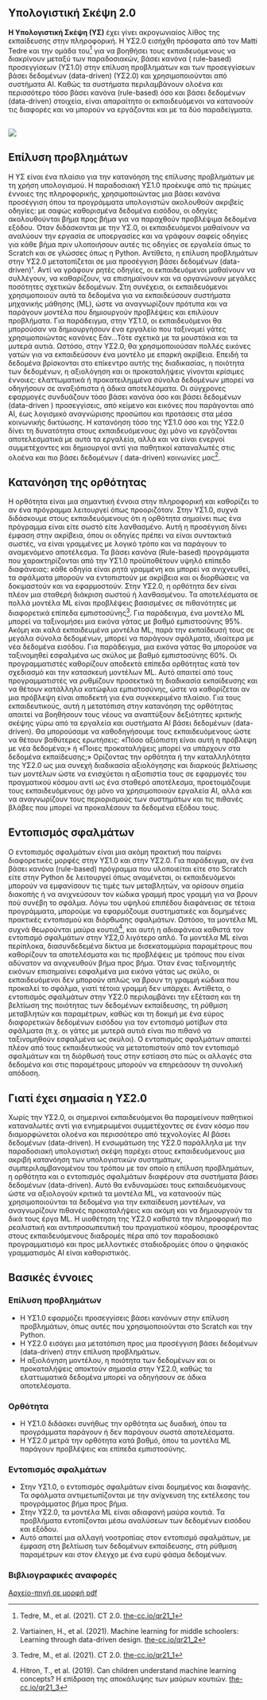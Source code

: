 ## Υπολογιστική Σκέψη 2.0

**Η Υπολογιστική Σκέψη (ΥΣ)** έχει γίνει ακρογωνιαίος λίθος της εκπαίδευσης στην πληροφορική. Η ΥΣ2.0 εισήχθη πρόσφατα από τον Matti Tedre και την ομάδα του[^1] για να βοηθήσει τους εκπαιδευόμενους να διακρίνουν μεταξύ των παραδοσιακών, βάσει κανόνα ( rule-based) προσεγγίσεων (ΥΣ1.0) στην επίλυση προβλημάτων και των προσεγγίσεων βάσει δεδομένων (data-driven) (ΥΣ2.0) και χρησιμοποιούνται από συστήματα AI. Καθώς τα συστήματα περιλαμβάνουν ολοένα και περισσότερο τόσο βάσει κανόνα (rule-based) όσο και βάσει δεδομένων (data-driven) στοιχεία, είναι απαραίτητο οι εκπαιδευόμενοι να κατανοούν τις διαφορές και να μπορούν να εργάζονται και με τα δύο παραδείγματα.

## ![](https://file+.vscode-resource.vscode-cdn.net/Users/andy.bush/Documents/GitHub/Pedagogy-Quick-Reads/Images/QR21%20-%20CT%201.0_2.0.png?version%3D1756896253088)

## Επίλυση προβλημάτων

Η ΥΣ είναι ένα πλαίσιο για την κατανόηση της επίλυσης προβλημάτων με τη χρήση υπολογισμού. Η παραδοσιακή ΥΣ1.0 προέκυψε από τις πρώιμες έννοιες της πληροφορικής, χρησιμοποιώντας μια βάσει κανόνα προσέγγιση όπου τα προγράμματα υπολογιστών ακολουθούν ακριβείς οδηγίες: με σαφώς καθορισμένα δεδομένα εισόδου, οι οδηγίες ακολουθούνται βήμα προς βήμα για να παραχθούν προβλέψιμα δεδομένα εξόδου. Όταν διδάσκονται με την ΥΣ.0, οι εκπαιδευόμενοι μαθαίνουν να αναλύουν την εργασία σε υποεργασίες και να γράφουν σαφείς οδηγίες για κάθε βήμα πριν υλοποιήσουν αυτές τις οδηγίες σε εργαλεία όπως το Scratch και σε γλώσσες όπως η Python. Αντίθετα, η επίλυση προβλημάτων στην ΥΣ2.0 μετατοπίζεται σε μια προσέγγιση βάσει δεδομένων (data-driven)¹. Αντί να γράφουν ρητές οδηγίες, οι εκπαιδευόμενοι μαθαίνουν να συλλέγουν, να καθαρίζουν, να επισημαίνουν και να οργανώνουν μεγάλες ποσότητες σχετικών δεδομένων. Στη συνέχεια, οι εκπαιδευόμενοι χρησιμοποιούν αυτά τα δεδομένα για να εκπαιδεύσουν συστήματα μηχανικής μάθησης (ML), ώστε να αναγνωρίζουν πρότυπα και να παράγουν μοντέλα που δημιουργούν προβλέψεις και επιλύουν προβλήματα. Για παράδειγμα, στην ΥΣ1.0, οι εκπαιδευόμενοι θα μπορούσαν να δημιουργήσουν ένα εργαλείο που ταξινομεί γάτες χρησιμοποιώντας κανόνες Εάν...Τότε σχετικά με τα μουστάκια και τα μυτερά αυτιά. Ωστόσο, στην ΥΣ2.0, θα χρησιμοποιούσαν πολλές εικόνες γατών για να εκπαιδεύσουν ένα μοντέλο με επαρκή ακρίβεια. Επειδή τα δεδομένα βρίσκονται στο επίκεντρο αυτής της διαδικασίας, η ποιότητα των δεδομένων, η αξιολόγηση και οι προκαταλήψεις γίνονται κρίσιμες έννοιες: ελαττωματικά ή προκατειλημμένα σύνολα δεδομένων μπορεί να οδηγήσουν σε αναξιόπιστα ή άδικα αποτελέσματα. Οι σύγχρονες εφαρμογές συνδυάζουν τόσο βάσει κανόνα όσο και βάσει δεδομένων (data-driven ) προσεγγίσεις, από κείμενο και εικόνες που παράγονται από AI, έως λογισμικό αναγνώρισης προσώπου και προτάσεις στα μέσα κοινωνικής δικτύωσης. Η κατανόηση τόσο της ΥΣ1.0 όσο και της ΥΣ2.0 δίνει τη δυνατότητα στους εκπαιδευόμενους όχι μόνο να εργάζονται αποτελεσματικά με αυτά τα εργαλεία, αλλά και να είναι ενεργοί συμμετέχοντες και δημιουργοί αντί για παθητικοί καταναλωτές στις ολοένα και πιο βάσει δεδομένων ( data-driven) κοινωνίες μας[^2].

## Κατανόηση της ορθότητας

Η ορθότητα είναι μια σημαντική έννοια στην πληροφορική και καθορίζει το αν ένα πρόγραμμα λειτουργεί όπως προοριζόταν. Στην ΥΣ1.0, συχνά διδάσκουμε στους εκπαιδευόμενους ότι η ορθότητα σημαίνει πως ένα πρόγραμμα είναι είτε σωστό είτε λανθασμένο. Αυτή η προσέγγιση δίνει έμφαση στην ακρίβεια, όπου οι οδηγίες πρέπει να είναι συντακτικά σωστές, να είναι γραμμένες με λογικό τρόπο και να παράγουν το αναμενόμενο αποτέλεσμα. Τα βάσει κανόνα (Rule-based) προγράμματα που χαρακτηρίζονται από την ΥΣ1.0 προϋποθέτουν υψηλό επίπεδο διαφάνειας: κάθε οδηγία είναι ρητά γραμμένη και μπορεί να ανιχνευθεί, τα σφάλματα μπορούν να εντοπιστούν με ακρίβεια και οι διορθώσεις να δοκιμαστούν και να εφαρμοστούν. Στην ΥΣ2.0, η ορθότητα δεν είναι πλέον μια σταθερή διάκριση σωστού ή λανθασμένου. Τα αποτελέσματα σε πολλά μοντέλα ML είναι προβλέψεις βασισμένες σε πιθανότητες με διαφορετικά επίπεδα εμπιστοσύνης[^1]. Για παράδειγμα, ένα μοντέλο ML μπορεί να ταξινομήσει μια εικόνα γάτας με βαθμό εμπιστοσύνης 95%. Ακόμη και καλά εκπαιδευμένα μοντέλα ML, παρά την εκπαίδευσή τους σε μεγάλα σύνολα δεδομένων, μπορεί να παράγουν σφάλματα, ιδιαίτερα με νέα δεδομένα εισόδου. Για παράδειγμα, μια εικόνα γάτας θα μπορούσε να ταξινομηθεί εσφαλμένα ως σκύλος με βαθμό εμπιστοσύνης 60%. Οι προγραμματιστές καθορίζουν αποδεκτά επίπεδα ορθότητας κατά τον σχεδιασμό και την κατασκευή μοντέλων ML. Αυτό απαιτεί από τους προγραμματιστές να ρυθμίζουν προσεκτικά τη διαδικασία εκπαίδευσης και να θέτουν κατάλληλα κατώφλια εμπιστοσύνης, ώστε να καθορίζεται αν μια πρόβλεψη είναι αποδεκτή για ένα συγκεκριμένο πλαίσιο. Για τους εκπαιδευτικούς, αυτή η μετατόπιση στην κατανόηση της ορθότητας απαιτεί να βοηθήσουν τους νέους να αναπτύξουν δεξιότητες κριτικής σκέψης γύρω από τα εργαλεία και συστήματα AI βάσει δεδομένων (data-driven). Θα μπορούσαμε να καθοδηγήσουμε τους εκπαιδευόμενους ώστε να θέτουν βαθύτερες ερωτήσεις: «Πόσο αξιόπιστη είναι αυτή η πρόβλεψη με νέα δεδομένα;» ή «Ποιες προκαταλήψεις μπορεί να υπάρχουν στα δεδομένα εκπαίδευσης;» Ορίζοντας την ορθότητα ή την καταλληλότητα της ΥΣ2.0 ως μια συνεχή διαδικασία αξιολόγησης και διαρκούς βελτίωσης των μοντέλων ώστε να ενισχύεται η αξιοπιστία τους σε εφαρμογές του πραγματικού κόσμου αντί ως ένα σταθερό αποτέλεσμα, προετοιμάζουμε τους εκπαιδευόμενους όχι μόνο να χρησιμοποιούν εργαλεία AI, αλλά και να αναγνωρίζουν τους περιορισμούς των συστημάτων και τις πιθανές βλάβες που μπορεί να προκαλέσουν τα δεδομένα εξόδου τους.

## Εντοπισμός σφαλμάτων

Ο εντοπισμός σφαλμάτων είναι μια ακόμη πρακτική που παίρνει διαφορετικές μορφές στην ΥΣ1.0 και στην ΥΣ2.0. Για παράδειγμα, αν ένα βάσει κανόνα (rule-based) πρόγραμμα που υλοποιείται είτε στο Scratch είτε στην Python δε λειτουργεί όπως αναμένεται, οι εκπαιδευόμενοι μπορούν να εμφανίσουν τις τιμές των μεταβλητών, να ορίσουν σημεία διακοπής ή να ανιχνεύσουν τον κώδικα γραμμή προς γραμμή για να βρουν πού συνέβη το σφάλμα. Λόγω του υψηλού επιπέδου διαφάνειας σε τέτοια προγράμματα, μπορούμε να εφαρμόζουμε συστηματικές και δομημένες πρακτικές εντοπισμού και διόρθωσης σφαλμάτων. Ωστόσο, τα μοντέλα ML συχνά θεωρούνται μαύρα κουτιά[^3], και αυτή η αδιαφάνεια καθιστά τον εντοπισμό σφαλμάτων στην ΥΣ2,0 λιγότερο απλό. Τα μοντέλα ML είναι περίπλοκα, διασυνδεδεμένα δίκτυα με δισεκατομμύρια παραμέτρους που καθορίζουν τα αποτελέσματα και τις προβλέψεις με τρόπους που είναι αδύνατον να ανιχνευθούν βήμα προς βήμα. Όταν ένας ταξινομητής εικόνων επισημαίνει εσφαλμένα μια εικόνα γάτας ως σκύλο, οι εκπαιδευόμενοι δεν μπορούν απλώς να βρουν τη γραμμή κώδικα που προκαλεί το σφάλμα, γιατί τέτοια γραμμή δεν υπάρχει. Αντίθετα, ο εντοπισμός σφαλμάτων στην ΥΣ2.0 περιλαμβάνει την εξέταση και τη βελτίωση της ποιότητας των δεδομένων εκπαίδευσης, τη ρύθμιση μεταβλητών και παραμέτρων, καθώς και τη δοκιμή με ένα εύρος διαφορετικών δεδομένων εισόδου για τον εντοπισμό μοτίβων στα σφάλματα (π.χ. οι γάτες με μυτερά αυτιά είναι πιο πιθανό να ταξινομηθούν εσφαλμένα ως σκύλοι). Ο εντοπισμός σφαλμάτων απαιτεί πλέον από τους εκπαιδευτικούς να μετατοπιστούν από τον εντοπισμό σφαλμάτων και τη διόρθωσή τους στην εστίαση στο πώς οι αλλαγές στα δεδομένα και στις παραμέτρους μπορούν να επηρεάσουν τη συνολική απόδοση.

## Γιατί έχει σημασία η ΥΣ2.0

Χωρίς την ΥΣ2.0, οι σημερινοί εκπαιδευόμενοι θα παραμείνουν παθητικοί καταναλωτές αντί για ενημερωμένοι συμμετέχοντες σε έναν κόσμο που διαμορφώνεται ολοένα και περισσότερο από τεχνολογίες AI βάσει δεδομένων (data-driven). Η ενσωμάτωση της ΥΣ2.0 παράλληλα με την παραδοσιακή υπολογιστική σκέψη παρέχει στους εκπαιδευόμενους μια ακριβή κατανόηση των υπολογιστικών συστημάτων, συμπεριλαμβανομένου του τρόπου με τον οποίο η επίλυση προβλημάτων, η ορθότητα και ο εντοπισμός σφαλμάτων διαφέρουν στα συστήματα βάσει δεδομένων (data-driven). Αυτό θα ενδυναμώσει τους εκπαιδευόμενους ώστε να αξιολογούν κριτικά τα μοντέλα ML, να κατανοούν πώς χρησιμοποιούνται τα δεδομένα για την εκπαίδευση μοντέλων, να αναγνωρίζουν πιθανές προκαταλήψεις και ακόμη και να δημιουργούν τα δικά τους έργα ML. Η υιοθέτηση της ΥΣ2.0 καθιστά την πληροφορική πιο ρεαλιστική και αντιπροσωπευτική του πραγματικού κόσμου, προσφέροντας στους εκπαιδευόμενους διαδρομές πέρα από τον παραδοσιακό προγραμματισμό και προς μελλοντικές σταδιοδρομίες όπου ο ψηφιακός γραμματισμός AI είναι καθοριστικός.

## Βασικές έννοιες

### Επίλυση προβλημάτων

- Η ΥΣ1.0 εφαρμόζει προσεγγίσεις βάσει κανόνων στην επίλυση προβλημάτων, όπως αυτές που χρησιμοποιούνται στο Scratch και την Python.
- Η ΥΣ2.0 εισάγει μια μετατόπιση προς μια προσέγγιση βάσει δεδομένων (data-driven) στην επίλυση προβλημάτων.
- Η αξιολόγηση μοντέλου, η ποιότητα των δεδομένων και οι προκαταλήψεις αποκτούν σημασία στην ΥΣ2.0, καθώς τα ελαττωματικά δεδομένα μπορεί να οδηγήσουν σε άδικα αποτελέσματα.

### Ορθότητα

- Η ΥΣ1.0 διδάσκει συνήθως την ορθότητα ως δυαδική, όπου τα προγράμματα παράγουν ή δεν παράγουν σωστά αποτελέσματα.
- Η ΥΣ2.0 μετρά την ορθότητα κατά βαθμό, όπου τα μοντέλα ML παράγουν προβλέψεις και επίπεδα εμπιστοσύνης.

### Εντοπισμός σφαλμάτων

- Στην ΥΣ1.0, ο εντοπισμός σφαλμάτων είναι δομημένος και διαφανής. Τα σφάλματα αντιμετωπίζονται με την ανίχνευση της εκτέλεσης του προγράμματος βήμα προς βήμα.
- Στην ΥΣ2.0, τα μοντέλα ML είναι αδιαφανή μαύρα κουτιά. Τα προβλήματα εντοπίζονται μέσω αναλύσεων των δεδομένων εισόδου και εξόδου.
- Αυτό απαιτεί μια αλλαγή νοοτροπίας στον εντοπισμό σφαλμάτων, με έμφαση στη βελτίωση των δεδομένων εκπαίδευσης, στη ρύθμιση παραμέτρων και στον έλεγχο με ένα ευρύ φάσμα δεδομένων.

### Βιβλιογραφικές αναφορές

[^1]: Tedre, M., et al. (2021). CT 2.0. [the-cc.io/qr21\_1](the-cc.io/qr21_1)

[^2]: Vartiainen, H., et al. (2021). Machine learning for middle schoolers: Learning through data-driven design. [the-cc.io/qr21\_2](the-cc.io/qr21_2)

[^3]: Hitron, T., et al. (2019). Can children understand machine learning concepts? Η επίδραση της αποκάλυψης των μαύρων κουτιών. [the-cc.io/qr21\_3](the-cc.io/qr21_3)

[Αρχείο-πηγή σε μορφή pdf](https://static.raspberrypi.org/files/curriculum/quickreads/21-Pedagogy_Summary_Computational_Thinking_2_2025.pdf)
